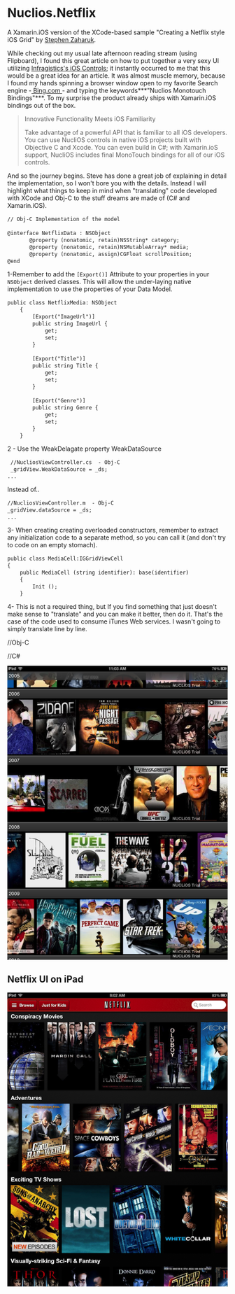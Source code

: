 Nuclios.Netflix
===============
A Xamarin.iOS version of the XCode-based sample "Creating a Netflix style iOS Grid" by [Stephen Zaharuk](http://www.infragistics.com/community/blogs/stevez/archive/2012/11/13/creating-a-netflix-style-ios-grid.aspx).

While checking out my usual late afternoon reading stream (using Flipboard), I found this great article on how to put together a very sexy UI utilizing [Infragistics's iOS Controls](http://www.infragistics.com/products/ios/); it instantly occurred to me that this would be a great idea for an article. It was almost muscle memory, because I found my hands spinning a browser window open to my favorite Search engine -[ Bing.com ](http://bing.com "Shameless plug")- and typing the keywords***"Nuclios Monotouch Bindings"***.  To my surprise the product already ships with Xamarin.iOS bindings out of the box.

> Innovative Functionality Meets iOS Familiarity
> 
> Take advantage of a powerful API that is familiar to all iOS developers. You can use NucliOS controls in native iOS projects built with Objective C and Xcode. You can even build in C#; with Xamarin.ioS support, NucliOS includes final MonoTouch bindings for all of our iOS controls. 

And so the journey begins. Steve has done a great job of explaining in detail the implementation, so I won't bore you with the details. Instead I will highlight what things to keep in mind when "translating" code developed with XCode and Obj-C to the stuff dreams are made of (C# and Xamarin.iOS). 
    
    // Obj-C Implementation of the model 
    
    @interface NetflixData : NSObject
           @property (nonatomic, retain)NSString* category;
           @property (nonatomic, retain)NSMutableArray* media;
           @property (nonatomic, assign)CGFloat scrollPosition;
    @end 


   1-Remember to add the `[Export()]` Attribute to your properties in your `NSObject` derived classes. This will allow the under-laying native implementation to use the properties of your Data Model.


    public class NetflixMedia: NSObject
    	{
    		[Export("ImageUrl")]
    		public string ImageUrl {
    			get;
    			set;
    		}
        
    		[Export("Title")]
    		public string Title {
    			get;
    			set;
    		}
    
			[Export("Genre")]
    		public string Genre {
    			get;
    			set;
    		}
      	}
  
2 - Use the WeakDelagate property WeakDataSource
 
     //NucliosViewController.cs  - Obj-C
     _gridView.WeakDataSource = _ds;
	...

Instead of..

    //NucliosViewController.m  - Obj-C
    _gridView.dataSource = _ds;
    ...

3- When creating creating overloaded constructors, remember to extract any initialization code to a separate method, so you can call it (and don't try to code on an empty stomach). 
    
	public class MediaCell:IGGridViewCell
	{
		public MediaCell (string identifier): base(identifier)
		{
			Init ();
		}

4- This is not a required thing, but If you find something that just doesn't make sense to "translate" and you can make it better, then do it.  That's the case of the code used to consume iTunes Web services. I wasn't going to simply translate line by line. 

//Obj-C



//C#



![GridView](Screenshots/6332.IMG_0250.PNG)

## Netflix UI on iPad ##

![Netflix ](Screenshots/2350.netflixSS.PNG)